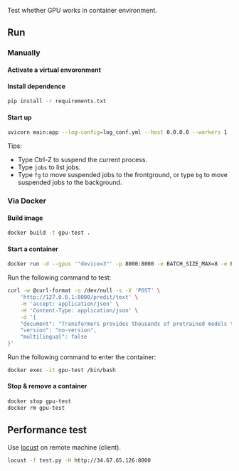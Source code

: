 Test whether GPU works in container environment.

## Run

### Manually

#### Activate a virtual envoronment

#### Install dependence

```bash
pip install -r requirements.txt
```

#### Start up

```bash
uvicorn main:app --log-config=log_conf.yml --host 0.0.0.0 --workers 1
```

Tips:
- Type Ctrl-Z to suspend the current process.
- Type `jobs` to list jobs.
- Type `fg` to move suspended jobs to the frontground,
  or type `bg` to move suspended jobs to the background.

### Via Docker

#### Build image

```bash
docker build -t gpu-test .
```

#### Start a container

```bash
docker run -d --gpus '"device=3"' -p 8000:8000 -e BATCH_SIZE_MAX=8 -e BATCH_TIMEOUT=0.5 gpu-test
```

Run the following command to test:

```bash
curl -w @curl-format -o /dev/null -s -X 'POST' \
    'http://127.0.0.1:8000/predit/text' \
    -H 'accept: application/json' \
    -H 'Content-Type: application/json' \
    -d '{
    "document": "Transformers provides thousands of pretrained models to perform tasks on different modalities such as text, vision, and audio.",
    "version": "no-version",
    "multilingual": false
}'
```

Run the following command to enter the container:

```bash
docker exec -it gpu-test /bin/bash
```

#### Stop & remove a container

```bash
docker stop gpu-test
docker rm gpu-test
```

## Performance test

Use [locust](https://docs.locust.io/en/stable/) on remote machine (client).

```bash
locust -f test.py -H http://34.67.65.126:8000
```

